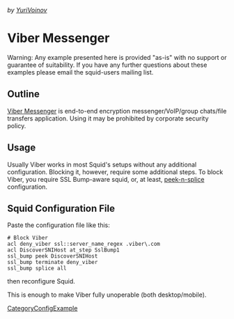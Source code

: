 *by
[YuriVoinov](/YuriVoinov)*

# Viber Messenger

Warning: Any example presented here is provided "as-is" with no support
or guarantee of suitability. If you have any further questions about
these examples please email the squid-users mailing list.

## Outline

[Viber Messenger](https://viber.com) is end-to-end encryption
messenger/VoIP/group chats/file transfers application. Using it may be
prohibited by corporate security policy.

## Usage

Usually Viber works in most Squid's setups without any additional
configuration. Blocking it, however, require some additional steps. To
block Viber, you require SSL Bump-aware squid, or, at least,
[peek-n-splice](https://wiki.squid-cache.org/Features/SslPeekAndSplice)
configuration.

## Squid Configuration File

Paste the configuration file like this:

    # Block Viber
    acl deny_viber ssl::server_name_regex .viber\.com
    acl DiscoverSNIHost at_step SslBump1
    ssl_bump peek DiscoverSNIHost
    ssl_bump terminate deny_viber
    ssl_bump splice all

then reconfigure Squid.

This is enough to make Viber fully unoperable (both desktop/mobile).

[CategoryConfigExample](/CategoryConfigExample)
